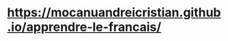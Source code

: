 <h1><a href="https://mocanuandreicristian.github.io/apprendre-le-francais/index.html">https://mocanuandreicristian.github.io/apprendre-le-francais/</a></h1>
